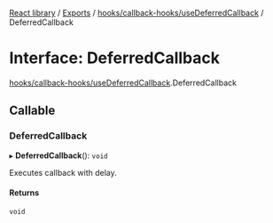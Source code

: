 [React library](../index.md) / [Exports](../modules.md) / [hooks/callback-hooks/useDeferredCallback](../modules/hooks_callback_hooks_useDeferredCallback.md) / DeferredCallback

# Interface: DeferredCallback

[hooks/callback-hooks/useDeferredCallback](../modules/hooks_callback_hooks_useDeferredCallback.md).DeferredCallback

## Callable

### DeferredCallback

▸ **DeferredCallback**(): `void`

Executes callback with delay.

#### Returns

`void`
